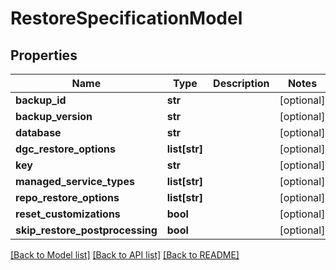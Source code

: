 # RestoreSpecificationModel

## Properties
Name | Type | Description | Notes
------------ | ------------- | ------------- | -------------
**backup_id** | **str** |  | [optional] 
**backup_version** | **str** |  | [optional] 
**database** | **str** |  | [optional] 
**dgc_restore_options** | **list[str]** |  | [optional] 
**key** | **str** |  | [optional] 
**managed_service_types** | **list[str]** |  | [optional] 
**repo_restore_options** | **list[str]** |  | [optional] 
**reset_customizations** | **bool** |  | [optional] 
**skip_restore_postprocessing** | **bool** |  | [optional] 

[[Back to Model list]](../README.md#documentation-for-models) [[Back to API list]](../README.md#documentation-for-api-endpoints) [[Back to README]](../README.md)

